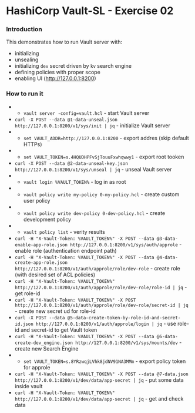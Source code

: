 # HashiCorp Vault-SL - Exercise 02

### Introduction
This demonstrates how to run Vault server with:
* initializing
* unsealing
* initializing `dev` secret driven by `kv` search engine
* defining policies with proper scope
* enabling UI (http://127.0.0.1:8200)

### How to run it
* * `vault server -config=vault.hcl` - start Vault server
* `curl -X POST --data @1-data-unseal.json http://127.0.0.1:8200/v1/sys/init | jq` - initialize Vault server
* * `set VAULT_ADDR=http://127.0.0.1:8200` - export addres (skip default HTTPs)
* * `set VAULT_TOKEN=s.4HQUDHPFvSjTouuFxwhqwwy1` - export root tooken
* `curl -X POST --data @2-data-unseal-key.json http://127.0.0.1:8200/v1/sys/unseal | jq` - unseal Vault server
* * `vault login %VAULT_TOKEN%` - log in as root
* * `vault policy write my-policy 0-my-policy.hcl` - create custom user policy
* * `vault policy write dev-policy 0-dev-policy.hcl` - create development policy
* * `vault policy list` - verity results
* `curl -H "X-Vault-Token: %VAULT_TOKEN%" -X POST --data @3-data-enable-app-role.json http://127.0.0.1:8200/v1/sys/auth/approle` - enable role (authentication endpoint path)
* `curl -H "X-Vault-Token: %VAULT_TOKEN%" -X POST --data @4-data-create-app-role.json http://127.0.0.1:8200/v1/auth/approle/role/dev-role` - create role (with desired set of ACL policies)
* `curl -H "X-Vault-Token: %VAULT_TOKEN%" http://127.0.0.1:8200/v1/auth/approle/role/dev-role/role-id | jq` - get role-id
* `curl -H "X-Vault-Token: %VAULT_TOKEN%" -X POST http://127.0.0.1:8200/v1/auth/approle/role/dev-role/secret-id | jq` - create new secret ud for role-id
* `curl -X POST --data @5-data-create-token-by-role-id-and-secret-id.json http://127.0.0.1:8200/v1/auth/approle/login | jq` - use role-id and secret-id to get Vault token
* `curl -H "X-Vault-Token: %VAULT_TOKEN%" -X POST --data @6-data-create-dev_engine.json http://127.0.0.1:8200/v1/sys/mounts/dev` - create new Search Engine
* * `set VAULT_TOKEN=s.8YRzwqjLVhk8jdNV91NA3MMm` - export policy token for approle
* `curl -H "X-Vault-Token: %VAULT_TOKEN%" -X POST --data @7-data.json http://127.0.0.1:8200/v1/dev/data/app-secret | jq` - put some data inside vault
* `curl -H "X-Vault-Token: %VAULT_TOKEN%" http://127.0.0.1:8200/v1/dev/data/app-secret | jq` - get and check data 

